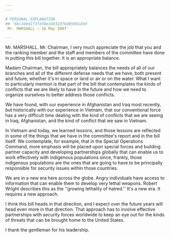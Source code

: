 ```yaml
---
---

# PERSONAL EXPLANATION
## `6bc349d1f3fd78e34932d76d85691d3d`
`Mr. MARSHALL — 16 May 2007`

---
```



Mr. MARSHALL. Mr. Chairman, I very much appreciate the job that you 
and the ranking member and the staff and members of the committee have 
done in putting this bill together. It is an appropriate balance.

Madam Chairman, the bill appropriately balances the needs of all of 
our branches and all of the different defense needs that we have, both 
present and future, whether it's in space or land or air or on the 
water. What I want to particularly mention is that part of the bill 
that contemplates the kinds of conflicts that we are likely to have in 
the future and how we need to organize ourselves to better address 
those conflicts.

We have found, with our experience in Afghanistan and Iraq most 
recently, but historically with our experience in Vietnam, that our 
conventional force has a very difficult time dealing with the kind of 
conflicts that we are seeing in Iraq, Afghanistan, and the kind of 
conflict that we saw in Vietnam.

In Vietnam and today, we learned lessons, and those lessons are 
reflected in some of the things that we have in the committee's report 
and in the bill itself. We contemplate, for example, that in the 
Special Operations Command, more emphasis will be placed upon special 
forces and building partner capacity and developing partnerships 
globally that can enable us to work effectively with indigenous 
populations since, frankly, those indigenous populations are the ones 
that are going to have to be principally responsible for security 
issues within those countries.

We are in a new era here across the globe. Angry individuals have 
access to information that can enable them to develop very lethal 
weapons. Robert Wright describes this as the ''growing lethality of 
hatred.'' It's a new era. It requires a new approach.

I think this bill heads in that direction, and I expect over the 
future years will head even more in that direction. That approach has 
to involve effective partnerships with security forces worldwide to 
keep an eye out for the kinds of threats that can be brought home to 
the United States.

I thank the gentleman for his leadership.